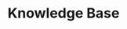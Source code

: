 ---
title: Knowledge Base
keywords: portworx, knowledge base
meta-description: Portworx knowledge base.
description: Portworx knowledge base articles
weight: 9
series: reference
---